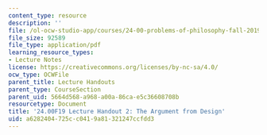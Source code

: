 ```yaml
---
content_type: resource
description: ''
file: /ol-ocw-studio-app/courses/24-00-problems-of-philosophy-fall-2019/a6282404725cc0419a81321247ccfdd3_MIT24_00F19_lecturehandout2.pdf
file_size: 92589
file_type: application/pdf
learning_resource_types:
- Lecture Notes
license: https://creativecommons.org/licenses/by-nc-sa/4.0/
ocw_type: OCWFile
parent_title: Lecture Handouts
parent_type: CourseSection
parent_uid: 5664d568-a968-a00a-86ca-e5c36608708b
resourcetype: Document
title: '24.00F19 Lecture Handout 2: The Argument from Design'
uid: a6282404-725c-c041-9a81-321247ccfdd3
---
```

